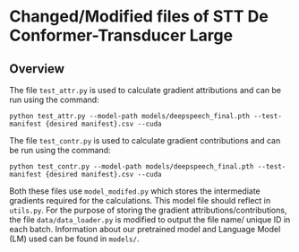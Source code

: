 # Changed/Modified files of STT De Conformer-Transducer Large

## Overview
The file `test_attr.py` is used to calculate gradient attributions and can be run using the command:
``` 
python test_attr.py --model-path models/deepspeech_final.pth --test-manifest {desired manifest}.csv --cuda 
```
The file `test_contr.py` is used to calculate gradient contributions and can be run using the command:
``` 
python test_contr.py --model-path models/deepspeech_final.pth --test-manifest {desired manifest}.csv --cuda 
```
Both these files use `model_modifed.py` which stores the intermediate gradients required for the calculations. This model file should reflect in `utils.py`. For the purpose of storing the gradient attributions/contributions, the file `data/data_loader.py` is modified to output the file name/ unique ID in each batch. Information about our pretrained model and Language Model (LM) used can be found in `models/`.


